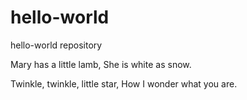 # hello-world
hello-world repository

Mary has a little lamb,
She is white as snow.

Twinkle, twinkle, little star,
How I wonder what you are.
